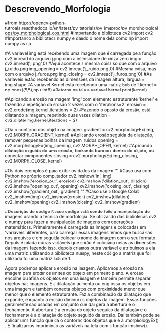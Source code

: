 # Descrevendo_Morfologia
#from https://opencv-python-tutroals.readthedocs.io/en/latest/py_tutorials/py_imgproc/py_morphological_ops/py_morphological_ops.html
#Importando a biblioteca cv2
import cv2
#Importando a biblioteca numpy e dando o nome dela como np
import numpy as np    

#A variavel img está recebendo uma imagem que é carregada pela função cv2.imread do arquivo j.png com a intensidade de cinza zero
img = cv2.imread('j.png',0)
#Aqui acontece a mesma coisa so que com o arquivo j_ruido.png
img_opening = cv2.imread('j_ruido.png',0)
#Mesma coisa, mas com o arquivo j_furos.png
img_closing = cv2.imread('j_furos.png',0)
#As variaveis estão recebendo as dimensões da imagem 
altura, largura = img.shape
#A variavel Kernel está recebendo uma matriz 5x5 de 1
kernel = np.ones((5,5),np.uint8)
#Retorna na tela a variavel Kernel
print(kernel)
     
#Aplicando a erosão na imagem 'img' com elemento estruturante 'kernel' e fazendo a repetição da erosão 2 vezes com o 'iterations=2'
erosion = cv2.erode(img,kernel,iterations = 2)
#Fazendo o oposto da erosão, está dilatando a imagem, repetindo duas vezes
dilation = cv2.dilate(img,kernel,iterations = 2)
     
#Da o contorno dos objeto na imagem
gradient = cv2.morphologyEx(img, cv2.MORPH_GRADIENT, kernel)
#Aplicando erosão seguida da dilatação, remover pequenas bolhas da imagem, ruidos
opening = cv2.morphologyEx(img_opening, cv2.MORPH_OPEN, kernel)
#Aplicando dilatação seguida de uma erosão, fechando buracos dentro do objeto, ou conectar componentes
closing = cv2.morphologyEx(img_closing, cv2.MORPH_CLOSE, kernel)
     

#Os dois exemplos é para exibir os dados da imagem
'''
#Caso usa com Python no próprio computador
cv2.imshow('in', img)
cv2.imshow('erosion_out', erosion)
cv2.imshow('dilation_out', dilation)
cv2.imshow('opening_out', opening)
cv2.imshow('closing_out', closing)
cv2.imshow('gradient_out', gradient)
'''
#Caso use o Google Colab
cv2_imshow(img)
cv2_imshow(erosion)
cv2_imshow(dilation)
cv2_imshow(opening)
cv2_imshow(closing)
cv2_imshow(gradient)
     
#Descrição do codigo
Nesse código está sendo feito a manipulação de imagens usando a técnica de morfologia. Se utilizando das bibliotecas cv2 e numpy para fazer a manipulação de imagens com operações matemáticas.
Primeiramente é carregada as imagens e colocadas em  ‘variáveis’ diferentes, para carregar essas imagens temos que  buscá-las nos arquivos e em seguida colocar o nome da imagem com o seu formato.
Depois é criada outras variáveis que então é colocada nelas as dimensões da imagem, fazendo isso, depois criamos outra variável e atribuímos a ela uma matriz, utilizando a biblioteca numpy, neste código a matriz que foi utilizada foi uma matriz 5x5 de 1.

Agora podemos aplicar a erosão na imagem. Aplicamos a erosão na imagem para erodir os limites do objeto em primeiro plano. A erosão encolhe ou afina os objetos em uma imagem e também permite separar objetos nas imagens.
E a dilatação aumenta ou engrossa os objetos em uma imagem e também conecta objetos com proximidade menor que menor que o elemento estruturante. Faz a combinação da dilatação que expande, enquanto a erosão diminui os objetos da imagem. Essas funções geralmente são usadas em conjunto que daí gera a abertura e o fechamento.
A abertura é a erosão do objeto seguido da dilatação e o fechamento é a  dilatação do objeto seguido da erosão. Daí também pode se aplicar uma função que dá o contorno dos objetos que é a .morphologyEx() .
E finalizamos imprimindo as variáveis na tela com a função imshow().
